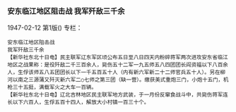 ### 安东临江地区阻击战  我军歼敌三千余

1947-02-12
第1版()
专栏：

    安东临江地区阻击战
    我军歼敌三千余
    【新华社东北十日电】民主联军辽东军区顷公布五日至八日四天内粉碎蒋军两次进攻安东省临江地区之战果称：是役歼敌二千三百余人，毙伤五十二军一九五师五八四团团长阎资福以下八百余人，生俘该师五八五团团长以下一千五百五十人（内有新六军新二十二师官兵五十人）。另在柳河以南之三源蒲又歼灭新六军二○七师之第三团（缺一营）。缴获美式重炮三门，小炮十五门，机枪三十五挺，满载军火之大车一百辆。
    【新华社东北十日电】辽北吉林地区民主联军地方武装，于一月份反窜食战斗中，共毙伤蒋军连长以下六百人，生俘五百十四人，解放大小村镇一百三十个。
